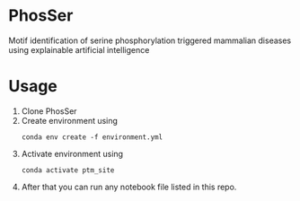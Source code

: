 # PhosSer
Motif identification of serine phosphorylation triggered mammalian diseases using explainable artificial intelligence
# Usage
 1. Clone PhosSer
 2. Create environment using 
    ```
    conda env create -f environment.yml
    ```
 3. Activate environment using 
    ```
    conda activate ptm_site
    ```
 4. After that you can run any notebook file listed in this repo. 
